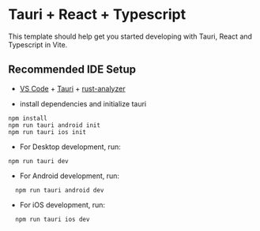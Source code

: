 # Tauri + React + Typescript

This template should help get you started developing with Tauri, React and Typescript in Vite.

## Recommended IDE Setup

- [VS Code](https://code.visualstudio.com/) + [Tauri](https://marketplace.visualstudio.com/items?itemName=tauri-apps.tauri-vscode) + [rust-analyzer](https://marketplace.visualstudio.com/items?itemName=rust-lang.rust-analyzer)

- install dependencies and initialize tauri

```
npm install
npm run tauri android init
npm run tauri ios init
```

- For Desktop development, run:

```
npm run tauri dev
```

- For Android development, run:

```
  npm run tauri android dev
```

- For iOS development, run:

```
  npm run tauri ios dev
```
